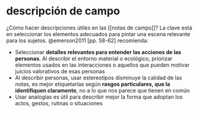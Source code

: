 # descripción de campo
¿Cómo hacer descripciones útiles en las [[notas de campo]]? La clave está en seleccionar los elementos adecuados para pintar una escena relevante para los sujetos. @emerson2011 [pp. 58-62] recomienda:

- Seleccionar **detalles relevantes para entender las acciones de las personas**. Al describir el entorno material o ecológico, priorizar elementos usados en las interacciones o aquellos que pueden motivar juicios valorativos de esas personas
- Al describir personas, usar estereotipos disminuye la calidad de las notas, es mejor etiquetarlas según **rasgos particulares, que la identifiquen claramente**, no a lo que nos parece que tienen en común
- Usar analogías es útil para describir mejor la forma que adoptan los actos, gestos, rutinas o situaciones
